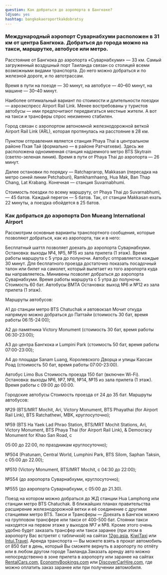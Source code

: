 ```yaml
---
question: Как добраться до аэропорта в Бангкоке?
ldjson: yes
hashtag: bangkokaeroportkakdobratsy
---
```


### Международный аэропорт Суварнабхуми расположен в 31 км от центра Бангкока. Добраться до города можно на такси, маршрутке, автобусе или метро.

Расстояние от Бангкока до аэропорта «Суварнабхуми» — 33 км. Самый загруженный воздушный порт Таиланда связан со столицей всеми возможными видами транспорта. До него можно добраться и по железной дороге, и по автотрассам.

Время в пути на поезде — 30 минут, на автобусе — 40–60 минут, на машине — 30–40 минут.

Наиболее оптимальный вариант по стоимости и длительности поездки — аэроэкспресс Airport Rail Link. Менее востребованы у туристов автобусы — ими предпочитают передвигаться местные жители. А вот на такси и трансферы спрос неизменно стабилен.

Город связан с аэропортом автономной железнодорожной веткой Airport Rail Link (ARL), которая протянулась на расстояние в 28 км.

Пунктом отправления является станция Phaya Thai в центральном районе Пхая Тай (формально — в районе Ратчатхеви). Здесь же расположена одноименная станция надземного метро BTS Skytrain (светло-зеленая линия). Время в пути от Phaya Thai до аэропорта — 26 минут.

Далее остановки по порядку — Ratchaprarop, Makkasan (пересадка на метро синей линии Petchaburi), Ramkhamhaeng, Hua Mak, Ban Thap Chang, Lat Krabang. Конечная — станция Suvarnabhumi.

Стоимость поездки по всему маршруту, от Phaya Thai до Suvarnabhumi, — 45 батов. Каждый перегон — 5 батов. Так, от станции Makkasan ехать 22 минуты, а поездка обойдется в 25 батов.

### Как добраться до аэропорта  Don Mueang International Airport

Рассмотрим основные варианты транспортного сообщения, которые позволяют добраться, как из аэропорта, так и в него:

Бесплатный шаттл позволяет доехать до аэропорта Суварнабхуми. Остановка: выходы №4, №5, №15 из зала прилета (1 этаж). Время работы маршрута с 5 утра до полуночи. Автобус отправляется каждые 30 минут. Для бесплатного проезда достаточно показать посадочный талон или билет на самолет, который вылетает из того аэропорта куда вы направляетесь.
Минивены позволят добраться до аэропорта Суварнабхуми. Время работы маршрута с 5 утра до полуночи. Стоимость 60 бат.
Автобусы BMTA Остановка: выход №6 и №12 из зала прилета (1 этаж). 

Маршруты автобусов:

A1 до станции метро BTS Chatuchak и автовокзал Мочит откуда напрямую можно добраться до Паттайи (стоимость 30 бат, время работы 06:15-24:00);

A2 до памятника Victory Monument (стоимость 30 бат, время работы 06:30-23:00);

A3 до центра Бангкока и Lumpini Park (стоимость 50 бат, время работы 07:00-23:00);

A4 до площади Sanam Luang, Королевского Дворца и улицы Каосан Роад (стоимость 50 бат, время работы 07:00-23:00).

Автобус Limo Bus Стоимость проезда 150 бат (включен Wi-Fi). Остановка: выходы №6, №7, №8, №14, №15 из зала прилета (1 этаж). Время работы с 09:00 до 00:00.

Городские автобусы Стоимость проезда от 24 до 35 бат. Маршруты автобусов:

№29 (BTS/MRT Mochit, Ari, Victory Monument, BTS Phayathai (for Airport Rail Link), BTS Ratchathewi, MBK, круглосуточно);

№59 (BTS Ha Yaek Lad Phrao Station, BTS/MRT Mochit Stations, Ari, Victory Monument, BTS Phaya Thai (for Airport Rail Link), & Democracy Monument for Khao San Road, с 

05:00 до 22:00, по праздникам круглосуточно);

№504 (Pratunam, Central World, Lumphini Park, BTS Silom, Saphan Taksin, с 05:00 до 22.00);

№510 (Victory Monument, BTS/MRT Mochit, с 04:30 до 22:00);

№554 (до аэропорта Суварнабхуми, круглосуточно);

№555 (до аэропорта Суварнабхуми, с 05:00 до 21.30).

Поезд на котором можно добраться до ЖД станции Hua Lamphong или станции метро BTS Chatuchak. В ближайших планах правительства расширение железнодорожной ветки и её соединение с другими станциями метро BTS.
Такси и Трансферы — Доехать в Бангкок можно на групповом трансфере или такси от 400-500 бат. Стоянки такси находятся на первом этаже у выходов №7 и №8. Кроме этого очень удобно будет заказать трансфер или такси заранее (при этом в аэропорту Вас встретят с табличкой) на сайтах [12go.asia](12go.asia), [KiwiTaxi](KiwiTaxu.ru) или [Intui.Travel](Intui.Travel).
Аренда транспорта — Вы можете взять в прокат автомобиль от 850 бат в день, который Вы сможете вернуть в аэропорту по отлёту или в любом другом городе Таиланда.Заказать аренду авто можно непосредственно в зоне прилета в аэропорту или заранее на сайтах [RentalCars.com](RentalCars.com), [EconomyBookings.com](EconomyBookings.com) или [DiscoverCarHire.com](DiscoverCarHire.com), где можно оплатить заказ заранее или при получении автомобиля.
